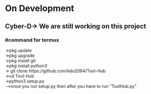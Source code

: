 <h1>On Development</h1>

<h2>Cyber-D-> We are still working on this project</h2>

<h3>#command for termux</h3>
->pkg update<br>
->pkg upgrade<br>
->pkg install git <br>
->pkg install python3<br>
-> git clone https://github.com/kdo2064/Tool-Hub<br>
->cd Tool-Hub<br>
->python3 setup.py<br>
-->once you run setup.py then after you have to run "ToolHub.py"
